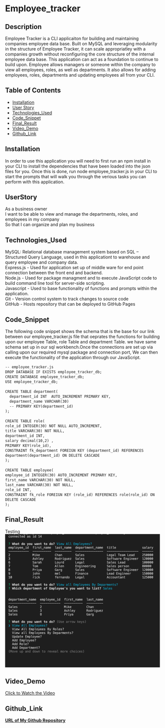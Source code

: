# Employee_tracker
## Description
Employee Tracker is a CLI applicaiton for building and maintaining companies employee data base. Built on MySQL and leveraging modularity in the structure of Employee Tracker, it can scale appropriatley with a companies growth without reconfiguring the core structure of the internal employee data base. This application can act as a foundation to continue to build upon. Employee allows managers or someone within the company to view all employees, roles, as well as departments. It also allows for adding employees, roles, departments and updating employees all from your CLI.

## Table of Contents 

* [Installation](#Installation)
* [User Story](#UserStory)
* [Technologies_Used](#Technologies_Used)
* [Code_Snippet](#Code_Snippet)
* [Final_Result](#Final_Result)
* [Video_Demo](#Video_Demo)
* [Github_Link](#Github_Link)



## Installation
In order to use this application you will need to first run an npm install in your CLI to install the dependencies that have been loaded into the json files for you. Once this is done, run node employee_tracker.js in your CLI to start the prompts that will walk you through the verious tasks you can perform with this application.


## UserStory
As a business owner<br>
I want to be able to view and manage the departments, roles, and employees in my company<br>
So that I can organize and plan my business

## Technologies_Used

MySQL: Relational database management system based on SQL – Structured Query Language, used in this applicationt to warehouse and query employee and company data.<br>
Express.js - Used for application set up of middle ware for end point connection between the front end and backend.<br>
Node.js - Used for package managment and to execute JavaScript code to build command line tool for server-side scripting.<br>
Javascript - Used to base functionality of functions and prompts within the application.<br>
Git - Version control system to track changes to source code<br>
GitHub - Hosts repository that can be deployed to GitHub Pages<br>

## Code_Snippet
The following code snippet shows the schema that is the base for our link between our employee_tracker.js file that oeprates the functions for building upon our employee Table, role Table and department Table. we have same schema set up in our sql workbench.Once the connections are set up via calling upon our required mysql package and connection port, We can then execute the functionality of the application through our JavaScript.

```
-- employee_tracker.js
DROP DATABASE IF EXISTS employee_tracker_db;
CREATE DATABASE employee_tracker_db;
USE employee_tracker_db;

CREATE TABLE department(
  department_id INT  AUTO_INCREMENT PRIMARY KEY,
  department_name VARCHAR(30) 
  -- PRIMARY KEY(department_id)
);

CREATE TABLE role(
role_id INTEGER(30) NOT NULL AUTO_INCREMENT,
title VARCHAR(30) NOT NULL,
department_id INT,
salary decimal(10,2) ,
PRIMARY KEY(role_id),
CONSTRAINT fk_department FOREIGN KEY (department_id) REFERENCES department(department_id) ON DELETE CASCADE
);

CREATE TABLE employee(
employee_id INTEGER(30) AUTO_INCREMENT PRIMARY KEY,
first_name VARCHAR(30) NOT NULL,
last_name VARCHAR(30) NOT NULL,
role_id INT,
CONSTRAINT fk_role FOREIGN KEY (role_id) REFERENCES role(role_id) ON DELETE CASCADE
);
```

## Final_Result
Testing 
![](assets/screenshots/screenshot1.png)

## Video_Demo
[Click to Watch the Video](https://drive.google.com/file/d/14Q8pHlC8-h4D6Bux6fXQvUejTbpiKrjg/view)

## Github_Link
[**URL of My Github Repository**](https://github.com/guptaria/Employee_tracker)<br>
